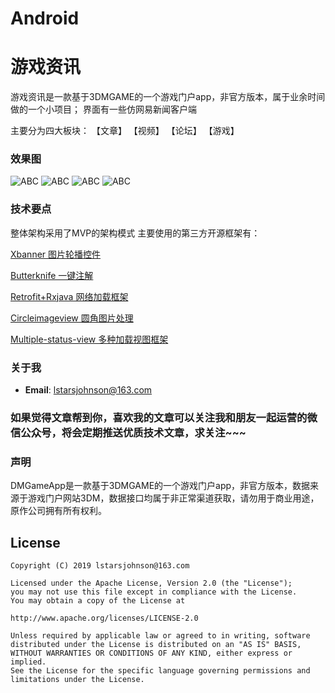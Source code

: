 # Android
# 游戏资讯

  游戏资讯是一款基于3DMGAME的一个游戏门户app，非官方版本，属于业余时间做的一个小项目；
  界面有一些仿网易新闻客户端
  
  主要分为四大板块：
  【文章】
  【视频】
  【论坛】
  【游戏】
  
### 效果图
  
   ![ABC](https://github.com/xiaohaibin/DMGameApp/blob/master/screenshot/1.jpg) ![ABC](https://github.com/xiaohaibin/DMGameApp/blob/master/screenshot/2.jpg) ![ABC](https://github.com/xiaohaibin/DMGameApp/blob/master/screenshot/3.jpg) ![ABC](https://github.com/xiaohaibin/DMGameApp/blob/master/screenshot/4.jpg) 
  
  
### 技术要点  
  
  整体架构采用了MVP的架构模式
  主要使用的第三方开源框架有：
 
 [Xbanner 图片轮播控件](https://github.com/xiaohaibin/XBanner) 
  
 [Butterknife  一键注解](https://github.com/JakeWharton/butterknife)
 
 [Retrofit+Rxjava 网络加载框架](https://github.com/square/retrofit)
  
 [Circleimageview 圆角图片处理](https://github.com/hdodenhof/CircleImageView)
  
 [Multiple-status-view 多种加载视图框架](https://github.com/qyxxjd/MultipleStatusView)
  
### 关于我
  

* **Email**: <lstarsjohnson@163.com>



### 如果觉得文章帮到你，喜欢我的文章可以关注我和朋友一起运营的微信公众号，将会定期推送优质技术文章，求关注~~~

### 声明

  DMGameApp是一款基于3DMGAME的一个游戏门户app，非官方版本，数据来源于游戏门户网站3DM，数据接口均属于非正常渠道获取，请勿用于商业用途，原作公司拥有所有权利。

License
--
    Copyright (C) 2019 lstarsjohnson@163.com

    Licensed under the Apache License, Version 2.0 (the "License");
    you may not use this file except in compliance with the License.
    You may obtain a copy of the License at

    http://www.apache.org/licenses/LICENSE-2.0

    Unless required by applicable law or agreed to in writing, software
    distributed under the License is distributed on an "AS IS" BASIS,
    WITHOUT WARRANTIES OR CONDITIONS OF ANY KIND, either express or implied.
    See the License for the specific language governing permissions and
    limitations under the License.
  
  
